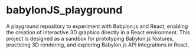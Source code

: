 # babylonJS_playground
A playground repository to experiment with Babylon.js and React, enabling the creation of interactive 3D graphics directly in a React environment. This project is designed as a sandbox for prototyping Babylon.js features, practicing 3D rendering, and exploring Babylon.js API integrations in React.
